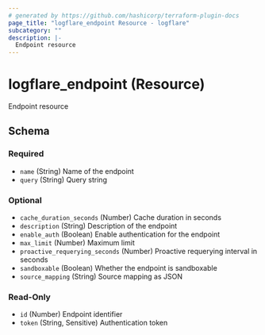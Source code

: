 ```yaml
---
# generated by https://github.com/hashicorp/terraform-plugin-docs
page_title: "logflare_endpoint Resource - logflare"
subcategory: ""
description: |-
  Endpoint resource
---
```


# logflare_endpoint (Resource)

Endpoint resource



<!-- schema generated by tfplugindocs -->
## Schema

### Required

- `name` (String) Name of the endpoint
- `query` (String) Query string

### Optional

- `cache_duration_seconds` (Number) Cache duration in seconds
- `description` (String) Description of the endpoint
- `enable_auth` (Boolean) Enable authentication for the endpoint
- `max_limit` (Number) Maximum limit
- `proactive_requerying_seconds` (Number) Proactive requerying interval in seconds
- `sandboxable` (Boolean) Whether the endpoint is sandboxable
- `source_mapping` (String) Source mapping as JSON

### Read-Only

- `id` (Number) Endpoint identifier
- `token` (String, Sensitive) Authentication token

